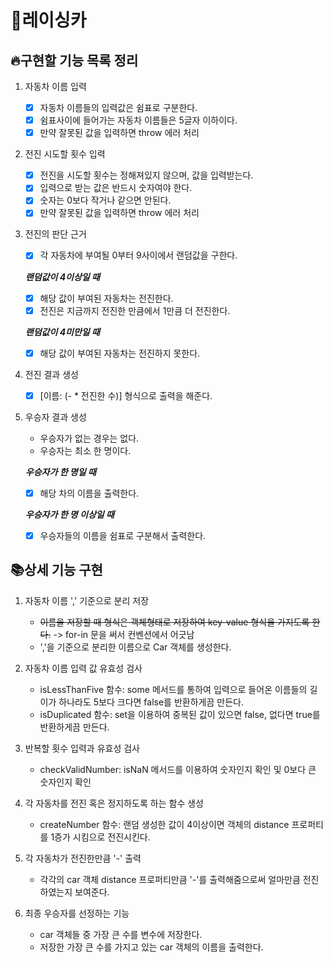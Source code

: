# 🚗레이싱카 
## 🔥구현할 기능 목록 정리

1. 자동차 이름 입력
    - [x] 자동차 이름들의 입력값은 쉼표로 구분한다.
    - [x] 쉼표사이에 들어가는 자동차 이름들은 5글자 이하이다.
    - [x] 만약 잘못된 값을 입력하면 throw 에러 처리

2. 전진 시도할 횟수 입력
    - [x] 전진을 시도할 횟수는 정해져있지 않으며, 값을 입력받는다.
    - [x] 입력으로 받는 값은 반드시 숫자여야 한다.
    - [x] 숫자는 0보다 작거나 같으면 안된다.
    - [x] 만약 잘못된 값을 입력하면 throw 에러 처리

3. 전진의 판단 근거
    - [x] 각 자동차에 부여될 0부터 9사이에서 랜덤값을 구한다.

    __*랜덤값이 4이상일 때*__
    - [x] 해당 값이 부여된 자동차는 전진한다.
    - [x] 전진은 지금까지 전진한 만큼에서 1만큼 더 전진한다.
    
    __*랜덤값이 4미만일 때*__
    - [x] 해당 값이 부여된 자동차는 전진하지 못한다.

4. 전진 결과 생성
    - [x] [이름: (- * 전진한 수)] 형식으로 출력을 해준다.

5. 우승자 결과 생성
    - 우승자가 없는 경우는 없다.
    - 우승자는 최소 한 명이다.

    __*우승자가 한 명일 때*__
    - [x] 해당 차의 이름을 출력한다.
    
    __*우승자가 한 명 이상일 때*__
    - [x] 우승자들의 이름을 쉼표로 구분해서 출력한다.


## 📚상세 기능 구현

1. 자동차 이름 ',' 기준으로 분리 저장
    - ~~이름을 저장할 때 형식은 객체형태로 저장하여 key-value 형식을 가지도록 한다.~~ -> for-in 문을 써서 컨벤션에서 어긋남
    - ','을 기준으로 분리한 이름으로 Car 객체를 생성한다.

2. 자동차 이름 입력 값 유효성 검사
    - isLessThanFive 함수: some 메서드를 통하여 입력으로 들어온 이름들의 길이가 하나라도 5보다 크다면 false를 반환하게끔 만든다.
    - isDuplicated 함수: set을 이용하여 중복된 값이 있으면 false, 없다면 true를 반환하게끔 만든다.

3. 반복할 횟수 입력과 유효성 검사
    - checkValidNumber: isNaN 메서드를 이용하여 숫자인지 확인 및 0보다 큰 숫자인지 확인

4. 각 자동차를 전진 혹은 정지하도록 하는 함수 생성
    - createNumber 함수: 랜덤 생성한 값이 4이상이면 객체의 distance 프로퍼티를 1증가 시킴으로 전진시킨다.

5. 각 자동차가 전진한만큼 '-' 출력
    - 각각의 car 객체 distance 프로퍼티만큼 '-'를 출력해줌으로써 얼마만큼 전진하였는지 보여준다.

6. 최종 우승자를 선정하는 기능
    - car 객체들 중 가장 큰 수를 변수에 저장한다.
    - 저장한 가장 큰 수를 가지고 있는 car 객체의 이름을 출력한다.